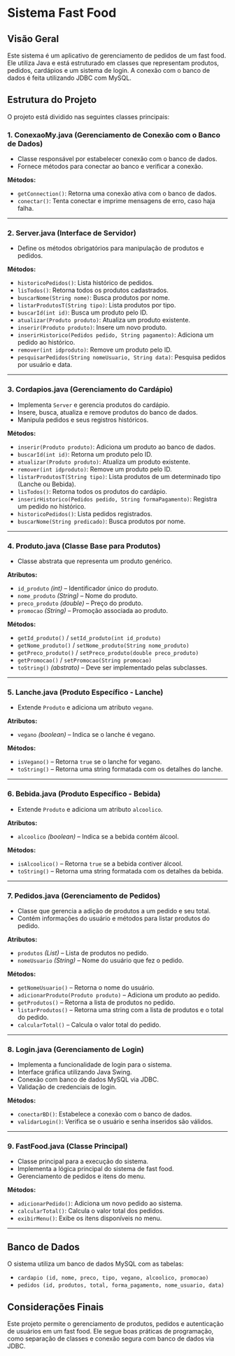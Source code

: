 # Sistema Fast Food

## Visão Geral
Este sistema é um aplicativo de gerenciamento de pedidos de um fast food. Ele utiliza Java e está estruturado em classes que representam produtos, pedidos, cardápios e um sistema de login. A conexão com o banco de dados é feita utilizando JDBC com MySQL.

## Estrutura do Projeto
O projeto está dividido nas seguintes classes principais:

### 1. **ConexaoMy.java** (Gerenciamento de Conexão com o Banco de Dados)
- Classe responsável por estabelecer conexão com o banco de dados.
- Fornece métodos para conectar ao banco e verificar a conexão.

**Métodos:**
- `getConnection()`: Retorna uma conexão ativa com o banco de dados.
- `conectar()`: Tenta conectar e imprime mensagens de erro, caso haja falha.

---

### 2. **Server.java** (Interface de Servidor)
- Define os métodos obrigatórios para manipulação de produtos e pedidos.

**Métodos:**
- `historicoPedidos()`: Lista histórico de pedidos.
- `lisTodos()`: Retorna todos os produtos cadastrados.
- `buscarNome(String nome)`: Busca produtos por nome.
- `listarProdutosT(String tipo)`: Lista produtos por tipo.
- `buscarId(int id)`: Busca um produto pelo ID.
- `atualizar(Produto produto)`: Atualiza um produto existente.
- `inserir(Produto produto)`: Insere um novo produto.
- `inserirHistorico(Pedidos pedido, String pagamento)`: Adiciona um pedido ao histórico.
- `remover(int idproduto)`: Remove um produto pelo ID.
- `pesquisarPedidos(String nomeUsuario, String data)`: Pesquisa pedidos por usuário e data.

---

### 3. **Cordapios.java** (Gerenciamento do Cardápio)
- Implementa `Server` e gerencia produtos do cardápio.
- Insere, busca, atualiza e remove produtos do banco de dados.
- Manipula pedidos e seus registros históricos.

**Métodos:**
- `inserir(Produto produto)`: Adiciona um produto ao banco de dados.
- `buscarId(int id)`: Retorna um produto pelo ID.
- `atualizar(Produto produto)`: Atualiza um produto existente.
- `remover(int idproduto)`: Remove um produto pelo ID.
- `listarProdutosT(String tipo)`: Lista produtos de um determinado tipo (Lanche ou Bebida).
- `lisTodos()`: Retorna todos os produtos do cardápio.
- `inserirHistorico(Pedidos pedido, String formaPagamento)`: Registra um pedido no histórico.
- `historicoPedidos()`: Lista pedidos registrados.
- `buscarNome(String predicado)`: Busca produtos por nome.

---

### 4. **Produto.java** (Classe Base para Produtos)
- Classe abstrata que representa um produto genérico.

**Atributos:**
- `id_produto` *(int)* – Identificador único do produto.
- `nome_produto` *(String)* – Nome do produto.
- `preco_produto` *(double)* – Preço do produto.
- `promocao` *(String)* – Promoção associada ao produto.

**Métodos:**
- `getId_produto()` / `setId_produto(int id_produto)`
- `getNome_produto()` / `setNome_produto(String nome_produto)`
- `getPreco_produto()` / `setPreco_produto(double preco_produto)`
- `getPromocao()` / `setPromocao(String promocao)`
- `toString()` *(abstrato)* – Deve ser implementado pelas subclasses.

---

### 5. **Lanche.java** (Produto Específico - Lanche)
- Extende `Produto` e adiciona um atributo `vegano`.

**Atributos:**
- `vegano` *(boolean)* – Indica se o lanche é vegano.

**Métodos:**
- `isVegano()` – Retorna `true` se o lanche for vegano.
- `toString()` – Retorna uma string formatada com os detalhes do lanche.

---

### 6. **Bebida.java** (Produto Específico - Bebida)
- Extende `Produto` e adiciona um atributo `alcoolico`.

**Atributos:**
- `alcoolico` *(boolean)* – Indica se a bebida contém álcool.

**Métodos:**
- `isAlcoolico()` – Retorna `true` se a bebida contiver álcool.
- `toString()` – Retorna uma string formatada com os detalhes da bebida.

---

### 7. **Pedidos.java** (Gerenciamento de Pedidos)
- Classe que gerencia a adição de produtos a um pedido e seu total.
- Contém informações do usuário e métodos para listar produtos do pedido.

**Atributos:**
- `produtos` *(List<Produto>)* – Lista de produtos no pedido.
- `nomeUsuario` *(String)* – Nome do usuário que fez o pedido.

**Métodos:**
- `getNomeUsuario()` – Retorna o nome do usuário.
- `adicionarProduto(Produto produto)` – Adiciona um produto ao pedido.
- `getProdutos()` – Retorna a lista de produtos no pedido.
- `listarProdutos()` – Retorna uma string com a lista de produtos e o total do pedido.
- `calcularTotal()` – Calcula o valor total do pedido.

---

### 8. **Login.java** (Gerenciamento de Login)
- Implementa a funcionalidade de login para o sistema.
- Interface gráfica utilizando Java Swing.
- Conexão com banco de dados MySQL via JDBC.
- Validação de credenciais de login.

**Métodos:**
- `conectarBD()`: Estabelece a conexão com o banco de dados.
- `validarLogin()`: Verifica se o usuário e senha inseridos são válidos.

---

### 9. **FastFood.java** (Classe Principal)
- Classe principal para a execução do sistema.
- Implementa a lógica principal do sistema de fast food.
- Gerenciamento de pedidos e itens do menu.

**Métodos:**
- `adicionarPedido()`: Adiciona um novo pedido ao sistema.
- `calcularTotal()`: Calcula o valor total dos pedidos.
- `exibirMenu()`: Exibe os itens disponíveis no menu.

---

## Banco de Dados
O sistema utiliza um banco de dados MySQL com as tabelas:
- `cardapio (id, nome, preco, tipo, vegano, alcoolico, promocao)`
- `pedidos (id, produtos, total, forma_pagamento, nome_usuario, data)`

## Considerações Finais
Este projeto permite o gerenciamento de produtos, pedidos e autenticação de usuários em um fast food. Ele segue boas práticas de programação, como separação de classes e conexão segura com banco de dados via JDBC.

